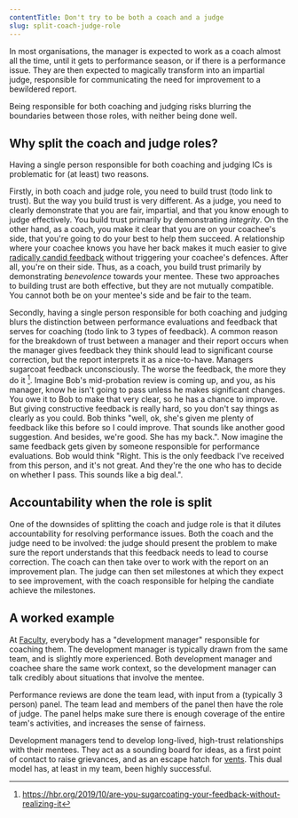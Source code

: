 ```yaml
---
contentTitle: Don't try to be both a coach and a judge
slug: split-coach-judge-role
---
```


In most organisations, the manager is expected to work as a coach almost all the time, until it gets to performance season, or if there is a performance issue. They are then expected to magically transform into an impartial judge, responsible for communicating the need for improvement to a bewildered report.

Being responsible for both coaching and judging risks blurring the boundaries between those roles, with neither being done well.

## Why split the coach and judge roles?

Having a single person responsible for both coaching and judging ICs is problematic for (at least) two reasons.

Firstly, in both coach and judge role, you need to build trust (todo link to trust). But the way you build trust is very different. As a judge, you need to clearly demonstrate that you are fair, impartial, and that you know enough to judge effectively. You build trust primarily by demonstrating _integrity_. On the other hand, as a coach, you make it clear that you are on your coachee's side, that you're going to do your best to help them succeed. A relationship where your coachee knows you have her back makes it much easier to give [radically candid feedback](https://www.radicalcandor.com/our-approach/) without triggering your coachee's defences. After all, you're on their side. Thus, as a coach, you build trust primarily by demonstrating _benevolence_ towards your mentee. These two approaches to building trust are both effective, but they are not mutually compatible. You cannot both be on your mentee's side and be fair to the team.

Secondly, having a single person responsible for both coaching and judging blurs the distinction between performance evaluations and feedback that serves for coaching (todo link to 3 types of feedback). A common reason for the breakdown of trust between a manager and their report occurs when the manager gives feedback they think should lead to significant course correction, but the report interprets it as a nice-to-have. Managers sugarcoat feedback unconsciously. The worse the feedback, the more they do it [^1]. Imagine Bob's mid-probation review is coming up, and you, as his manager, know he isn't going to pass unless he makes significant changes. You owe it to Bob to make that very clear, so he has a chance to improve. But giving constructive feedback is really hard, so you don't say things as clearly as you could. Bob thinks "well, ok, she's given me plenty of feedback like this before so I could improve. That sounds like another good suggestion. And besides, we're good. She has my back.".  Now imagine the same feedback gets given by someone responsible for performance evaluations. Bob would think "Right. This is the only feedback I've received from this person, and it's not great. And they're the one who has to decide on whether I pass. This sounds like a big deal.".

## Accountability when the role is split

One of the downsides of splitting the coach and judge role is that it dilutes accountability for resolving performance issues. Both the coach and the judge need to be involved: the judge should present the problem to make sure the report understands that this feedback needs to lead to course correction. The coach can then take over to work with the report on an improvement plan. The judge can then set milestones at which they expect to see improvement, with the coach responsible for helping the candiate achieve the milestones.

## A worked example

At [Faculty](https://faculty.ai), everybody has a "development manager" responsible for coaching them. The development manager is typically drawn from the same team, and is slightly more experienced. Both development manager and coachee share the same work context, so the development manager can talk credibly about situations that involve the mentee.

Performance reviews are done the team lead, with input from a (typically 3 person) panel. The team lead and members of the panel then have the role of judge. The panel helps make sure there is enough coverage of the entire team's activities, and increases the sense of fairness.

Development managers tend to develop long-lived, high-trust relationships with their mentees. They act as a sounding board for ideas, as a first point of contact to raise grievances, and as an escape hatch for [vents](https://randsinrepose.com/archives/the-update-the-vent-and-the-disaster/). This dual model has, at least in my team, been highly successful.

[^1]: https://hbr.org/2019/10/are-you-sugarcoating-your-feedback-without-realizing-it
